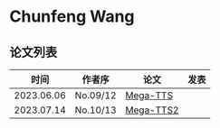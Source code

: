 # Chunfeng Wang

## 论文列表

| 时间 | 作者序 | 论文 | 发表 |
|:-:|:-:|---|---|
| 2023.06.06 | No.09/12 | [Mega-TTS](../Models/Speech_LLM/2023.06.06_Mega-TTS.md) |
| 2023.07.14 | No.10/13 | [Mega-TTS2](../Models/Speech_LLM/2023.07.14_Mega-TTS2.md) |